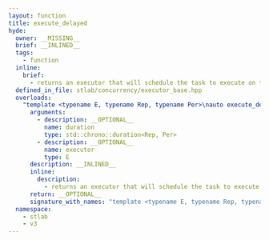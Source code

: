 ```yaml
---
layout: function
title: execute_delayed
hyde:
  owner: __MISSING__
  brief: __INLINED__
  tags:
    - function
  inline:
    brief:
      - returns an executor that will schedule the task to execute on the provided executor duration after it is invoked
  defined_in_file: stlab/concurrency/executor_base.hpp
  overloads:
    "template <typename E, typename Rep, typename Per>\nauto execute_delayed(std::chrono::duration<Rep, Per>, E)":
      arguments:
        - description: __OPTIONAL__
          name: duration
          type: std::chrono::duration<Rep, Per>
        - description: __OPTIONAL__
          name: executor
          type: E
      description: __INLINED__
      inline:
        description:
          - returns an executor that will schedule the task to execute on the provided executor duration after it is invoked
      return: __OPTIONAL__
      signature_with_names: "template <typename E, typename Rep, typename Per>\nauto execute_delayed(std::chrono::duration<Rep, Per> duration, E executor)"
  namespace:
    - stlab
    - v3
---
```

